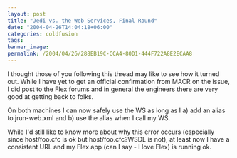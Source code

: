 ```yaml
---
layout: post
title: "Jedi vs. the Web Services, Final Round"
date: "2004-04-26T14:04:18+06:00"
categories: coldfusion 
tags: 
banner_image: 
permalink: /2004/04/26/288EB19C-CCA4-80D1-444F722A8E2ECAA8
---
```


I thought those of you following this thread may like to see how it turned out. While I have yet to get an official confirmation from MACR on the issue, I did post to the Flex forums and in general the engineers there are very good at getting back to folks.

On both machines I can now safely use the WS as long as I a) add an alias to jrun-web.xml and b) use the alias when I call my WS.

While I'd still like to know more about why this error occurs (especially since host/foo.cfc is ok but host/foo.cfc?WSDL is not), at least now I have a consistent URL and my Flex app (can I say - I love Flex) is running ok.